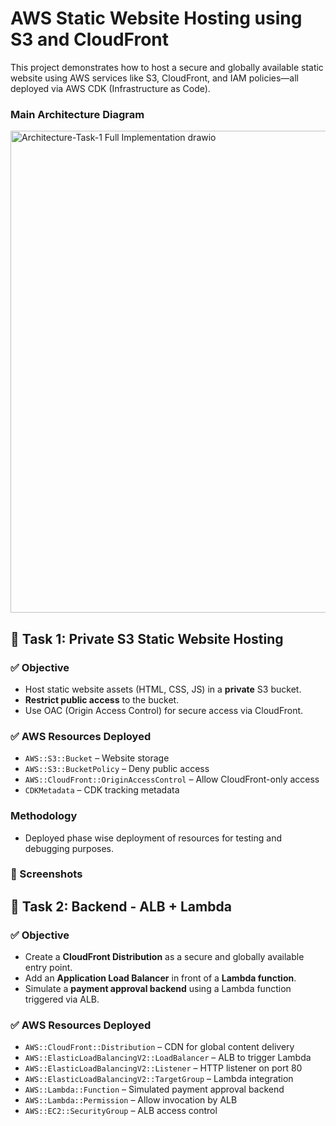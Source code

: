 # AWS Static Website Hosting using S3 and CloudFront

This project demonstrates how to host a secure and globally available static website using AWS services like S3, CloudFront, and IAM policies—all deployed via AWS CDK (Infrastructure as Code).
### Main Architecture Diagram

<img width="1012" height="771" alt="Architecture-Task-1 Full Implementation drawio" src="https://github.com/user-attachments/assets/40ff7d92-4568-4963-851f-7f66a6ffa149" />

## 📌 Task 1: Private S3 Static Website Hosting

### ✅ Objective

- Host static website assets (HTML, CSS, JS) in a **private** S3 bucket.
- **Restrict public access** to the bucket.
- Use OAC (Origin Access Control) for secure access via CloudFront.

### ✅ AWS Resources Deployed

- `AWS::S3::Bucket` – Website storage
- `AWS::S3::BucketPolicy` – Deny public access
- `AWS::CloudFront::OriginAccessControl` – Allow CloudFront-only access
- `CDKMetadata` – CDK tracking metadata

### Methodology
- Deployed phase wise deployment of resources for testing and debugging purposes.


### 📸 Screenshots

## 📌 Task 2: Backend - ALB + Lambda

### ✅ Objective

- Create a **CloudFront Distribution** as a secure and globally available entry point.
- Add an **Application Load Balancer** in front of a **Lambda function**.
- Simulate a **payment approval backend** using a Lambda function triggered via ALB.

### ✅ AWS Resources Deployed

- `AWS::CloudFront::Distribution` – CDN for global content delivery
- `AWS::ElasticLoadBalancingV2::LoadBalancer` – ALB to trigger Lambda
- `AWS::ElasticLoadBalancingV2::Listener` – HTTP listener on port 80
- `AWS::ElasticLoadBalancingV2::TargetGroup` – Lambda integration
- `AWS::Lambda::Function` – Simulated payment approval backend
- `AWS::Lambda::Permission` – Allow invocation by ALB
- `AWS::EC2::SecurityGroup` – ALB access control


